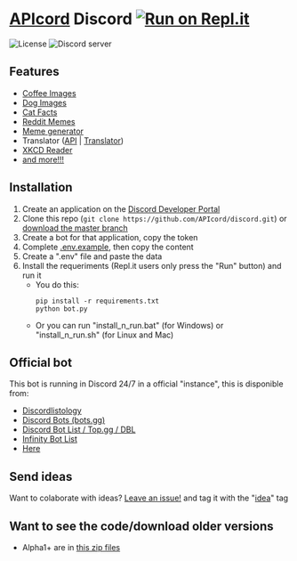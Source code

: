 # [API](https://en.wikipedia.org/wiki/API)[cord](https://en.wikipedia.org/wiki/Discord_(software)) Discord [![Run on Repl.it](https://repl.it/badge/github/APIcord/discord)](https://repl.it/github/APIcord/APIcord)
![License](https://img.shields.io/github/license/APIcord/APIcord) ![Discord server](https://img.shields.io/discord/807662090965221386?label=Discord%20server&style=plastic)
## Features
- [Coffee Images](https://coffee.alexflipnote.dev)
- [Dog Images](https://dog.ceo/dog-api)
- [Cat Facts](https://catfact.ninja)
- [Reddit Memes](https://github.com/R3l3ntl3ss/Meme_Api)
- [Meme generator](https://memegen.link)
- Translator ([API](https://github.com/lushan88a/google_trans_new) | [Translator](https://translate.google.com))
- [XKCD Reader](https://xkcd.com/json.html)
- [and more!!!](https://some-random-api.ml)

## Installation
1. Create an application on the [Discord Developer Portal](https://discord.com/developers)
2. Clone this repo (`git clone https://github.com/APIcord/discord.git`) or [download the master branch](https://github.com/APIcord/discord/archive/master.zip)
2. Create a bot for that application, copy the token
3. Complete [.env.example](.env.example), then copy the content
4. Create a ".env" file and paste the data
5. Install the requeriments (Repl.it users only press the "Run" button) and run it
    - You do this:
        ```
        pip install -r requirements.txt
        python bot.py
        ```
    - Or you can run "install_n_run.bat" (for Windows) or "install_n_run.sh" (for Linux and Mac)

## Official bot
This bot is running in Discord 24/7 in a official "instance", this is disponible from:
- [Discordlistology](https://discordlistology.com/bots/757258298725630008)
- [Discord Bots (bots.gg)](https://discord.bots.gg/bots/757258298725630008)
- [Discord Bot List / Top.gg / DBL](https://top.gg/bot/757258298725630008)
- [Infinity Bot List](https://infinitybotlist.com/bots/757258298725630008)
- [Here](https://apicord.github.io/invite)

## Send ideas
Want to colaborate with ideas? [Leave an issue!](https://github.com/APIcord/APIcord/issues/new/choose) and tag it with the "[idea](https://github.com/APIcord/APIcord/issues?q=is%3Aissue+is%3Aopen+label%3Aidea)" tag

## Want to see the code/download older versions
- Alpha1+ are in [this zip files](https://github.com/APIcord/discord-archive/tree/Alpha)
